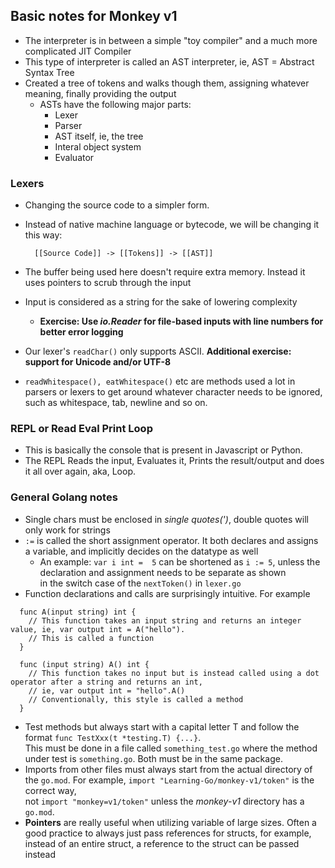 ## Basic notes for Monkey v1
- The interpreter is in between a simple "toy compiler" and a much more complicated JIT Compiler
- This type of interpreter is called an AST interpreter, ie, AST = Abstract Syntax Tree
- Created a tree of tokens and walks though them, assigning whatever meaning, finally providing the output 
  - ASTs have the following major parts:
    - Lexer
    - Parser
    - AST itself, ie, the tree
    - Interal object system
    - Evaluator


### Lexers
- Changing the source code to a simpler form. 
- Instead of native machine language or bytecode, we will be changing it this way:  
  
        [[Source Code]] -> [[Tokens]] -> [[AST]]
- The buffer being used here doesn't require extra memory. Instead it uses pointers to scrub through the input
- Input is considered as a string for the sake of lowering complexity
    - **Exercise: Use *io.Reader* for file-based inputs with line numbers for better error logging**
- Our lexer's `readChar()` only supports ASCII. **Additional exercise: support for Unicode and/or UTF-8**
- `readWhitespace(), eatWhitespace()` etc are methods used a lot in parsers or lexers to get around whatever character needs to be ignored,
such as whitespace, tab, newline and so on.

### REPL or Read Eval Print Loop
- This is basically the console that is present in Javascript or Python. 
- The REPL Reads the input, Evaluates it, Prints the result/output and does it all over again, aka, Loop.


### General Golang notes
- Single chars must be enclosed in *single quotes(')*, double quotes will only work for strings
- `:=` is called the short assignment operator. It both declares and assigns a variable, and implicitly decides on the datatype as well
  - An example: `var i int =  5` can be shortened as `i := 5`, unless the declaration and assignment needs to be separate as shown  
  in the switch case of the `nextToken()` in `lexer.go`
- Function declarations and calls are surprisingly intuitive. For example
```
  func A(input string) int {
    // This function takes an input string and returns an integer value, ie, var output int = A("hello"). 
    // This is called a function
  } 

  func (input string) A() int {
    // This function takes no input but is instead called using a dot operator after a string and returns an int,  
    // ie, var output int = "hello".A()
    // Conventionally, this style is called a method
  }
```
- Test methods but always start with a capital letter T and follow the format `func TestXxx(t *testing.T) {...}`.  
This must be done in a file called `something_test.go` where the method under test is `something.go`. Both must be in the same package.
- Imports from other files must always start from the actual directory of the `go.mod`. For example, `import "Learning-Go/monkey-v1/token"` is the correct way,  
not `import "monkey=v1/token"` unless the *monkey-v1* directory has a `go.mod`. 
- **Pointers** are really useful when utilizing variable of large sizes. Often a good practice to always just pass references for structs,  for example, instead of an entire struct, a reference to the struct can be passed instead